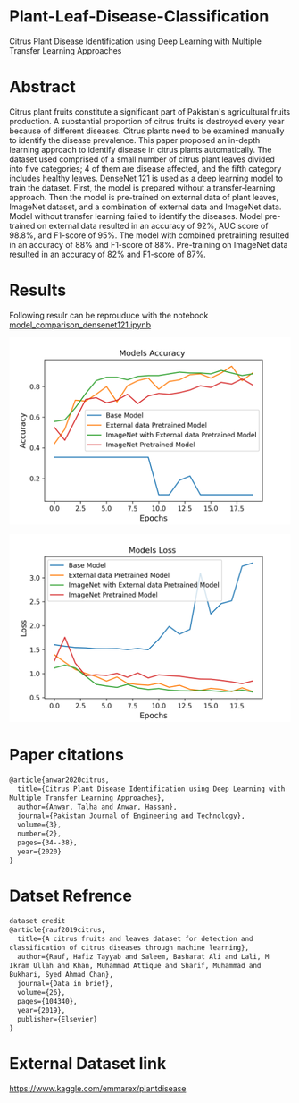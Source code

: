 # Plant-Leaf-Disease-Classification
Citrus Plant Disease Identification using Deep Learning with Multiple Transfer Learning Approaches
# Abstract
Citrus plant fruits constitute a significant part of Pakistan's agricultural fruits production. A substantial proportion of citrus fruits is destroyed every year because of different diseases. Citrus plants need to be examined manually to identify the disease prevalence. This paper proposed an in-depth learning approach to identify disease in citrus plants automatically. The dataset used comprised of a small number of citrus plant leaves divided into five categories; 4 of them are disease affected, and the fifth category includes healthy leaves. DenseNet 121 is used as a deep learning model to train the dataset. First, the model is prepared without a transfer-learning approach. Then the model is pre-trained on external data of plant leaves, ImageNet dataset, and a combination of external data and ImageNet data. Model without transfer learning failed to identify the diseases. Model pre-trained on external data resulted in an accuracy of 92%, AUC score of 98.8%, and F1-score of 95%. The model with combined pretraining resulted in an accuracy of 88% and F1-score of 88%. Pre-training on ImageNet data resulted in an accuracy of 82% and F1-score of 87%.

# Results
Following resulr can be reprouduce with the notebook 
[model_comparison_densenet121.ipynb](../master/model_comparison_densenet121.ipynb)

![Model Accuracy](https://github.com/talhaanwarch/Plant-Leaf-Disease-Classification/blob/master/Results/accuracy.png)

![Model Loss](https://github.com/talhaanwarch/Plant-Leaf-Disease-Classification/blob/master/Results/loss.png)

# Paper citations
```
@article{anwar2020citrus,
  title={Citrus Plant Disease Identification using Deep Learning with Multiple Transfer Learning Approaches},
  author={Anwar, Talha and Anwar, Hassan},
  journal={Pakistan Journal of Engineering and Technology},
  volume={3},
  number={2},
  pages={34--38},
  year={2020}
}
```


# Datset Refrence
```
dataset credit
@article{rauf2019citrus,
  title={A citrus fruits and leaves dataset for detection and classification of citrus diseases through machine learning},
  author={Rauf, Hafiz Tayyab and Saleem, Basharat Ali and Lali, M Ikram Ullah and Khan, Muhammad Attique and Sharif, Muhammad and Bukhari, Syed Ahmad Chan},
  journal={Data in brief},
  volume={26},
  pages={104340},
  year={2019},
  publisher={Elsevier}
}
```

# External Dataset link 
https://www.kaggle.com/emmarex/plantdisease


